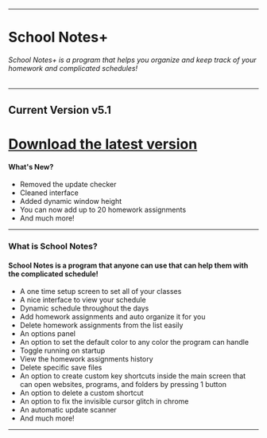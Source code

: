 ------------------------------------------------------------------------------
# School Notes+

###### School Notes+ is a program that helps you organize and keep track of your homework and complicated schedules!
--------------------------------------------------------------------------------------
## **Current Version v5.1**
# [Download the latest version](https://github.com/BatchSource/School-Notes/raw/master/School%20Notes%2B%20v5.1.exe)

#### What's New?
- Removed the update checker
- Cleaned interface
- Added dynamic window height
- You can now add up to 20 homework assignments
- And much more!
--------------------------------

### What is School Notes?
#### School Notes is a program that anyone can use that can help them with the complicated schedule!
- A one time setup screen to set all of your classes
- A nice interface to view your schedule
- Dynamic schedule throughout the days
- Add homework assignments and auto organize it for you
- Delete homework assignments from the list easily
- An options panel
- An option to set the default color to any color the program can handle
- Toggle running on startup
- View the homework assignments history
- Delete specific save files
- An option to create custom key shortcuts inside the main screen that can open websites, programs, and folders by pressing 1 button
- An option to delete a custom shortcut
- An option to fix the invisible cursor glitch in chrome
- An automatic update scanner
- And much more!
-------------------------------
